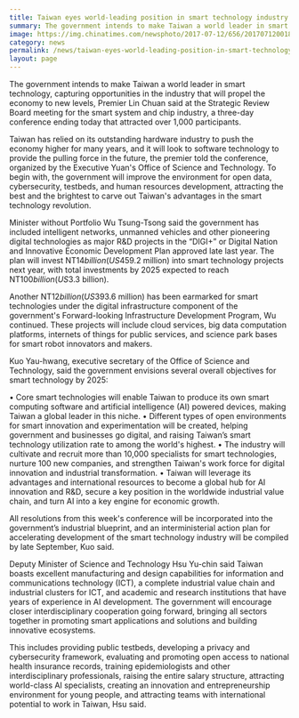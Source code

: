 ```yaml
---
title: Taiwan eyes world-leading position in smart technology industry
summary: The government intends to make Taiwan a world leader in smart technology, capturing opportunities in the industry that will propel the economy to new levels
image: https://img.chinatimes.com/newsphoto/2017-07-12/656/20170712001877.jpg
category: news
permalink: /news/taiwan-eyes-world-leading-position-in-smart-technology-industry/
layout: page
---
```

The government intends to make Taiwan a world leader in smart technology, capturing opportunities in the industry that will propel the economy to new levels, Premier Lin Chuan said at the Strategic Review Board meeting for the smart system and chip industry, a three-day conference ending today that attracted over 1,000 participants.
 
Taiwan has relied on its outstanding hardware industry to push the economy higher for many years, and it will look to software technology to provide the pulling force in the future, the premier told the conference, organized by the Executive Yuan's Office of Science and Technology. To begin with, the government will improve the environment for open data, cybersecurity, testbeds, and human resources development, attracting the best and the brightest to carve out Taiwan's advantages in the smart technology revolution.

Minister without Portfolio Wu Tsung-Tsong said the government has included intelligent networks, unmanned vehicles and other pioneering digital technologies as major R&D projects in the “DIGI+” or Digital Nation and Innovative Economic Development Plan approved late last year. The plan will invest NT$14 billion (US$459.2 million) into smart technology projects next year, with total investments by 2025 expected to reach NT$100 billion (US$3.3 billion).

Another NT$12 billion (US$393.6 million) has been earmarked for smart technologies under the digital infrastructure component of the government's Forward-looking Infrastructure Development Program, Wu continued. These projects will include cloud services, big data computation platforms, internets of things for public services, and science park bases for smart robot innovators and makers.

Kuo Yau-hwang, executive secretary of the Office of Science and Technology, said the government envisions several overall objectives for smart technology by 2025:

• Core smart technologies will enable Taiwan to produce its own smart computing software and artificial intelligence (AI) powered devices, making Taiwan a global leader in this niche.
• Different types of open environments for smart innovation and experimentation will be created, helping government and businesses go digital, and raising Taiwan’s smart technology utilization rate to among the world's highest.
• The industry will cultivate and recruit more than 10,000 specialists for smart technologies, nurture 100 new companies, and strengthen Taiwan's work force for digital innovation and industrial transformation.
• Taiwan will leverage its advantages and international resources to become a global hub for AI innovation and R&D, secure a key position in the worldwide industrial value chain, and turn AI into a key engine for economic growth.

All resolutions from this week's conference will be incorporated into the government’s industrial blueprint, and an interministerial action plan for accelerating development of the smart technology industry will be compiled by late September, Kuo said.

Deputy Minister of Science and Technology Hsu Yu-chin said Taiwan boasts excellent manufacturing and design capabilities for information and communications technology (ICT), a complete industrial value chain and industrial clusters for ICT, and academic and research institutions that have years of experience in AI development. The government will encourage closer interdisciplinary cooperation going forward, bringing all sectors together in promoting smart applications and solutions and building innovative ecosystems.

This includes providing public testbeds, developing a privacy and cybersecurity framework, evaluating and promoting open access to national health insurance records, training epidemiologists and other interdisciplinary professionals, raising the entire salary structure, attracting world-class AI specialists, creating an innovation and entrepreneurship environment for young people, and attracting teams with international potential to work in Taiwan, Hsu said.
